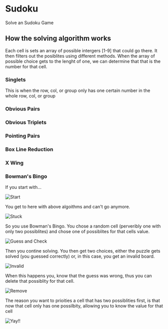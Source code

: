 # Sudoku
Solve an Sudoku Game


## How the solving algorithm works 
Each cell is sets an array of possible intergers \[1-9\] that could go there. It then filters out the posiblites using different methods. When the array of possible choice gets to the lenght of one, we can determine that that is the number for that cell.

### Singlets
This is when the row, col, or group only has one certain number in the whole row, col, or group

### Obvious Pairs

### Obvious Triplets

### Pointing Pairs

### Box Line Reduction

### X Wing

### Bowman's Bingo
If you start with...

![Start](/Images/Bowmans_Bingo/image_0.png)

You get to here with above algoithms and can't go anymore. 

![Stuck](/Images/Bowmans_Bingo/image_1.png)

So you use Bowman's Bingo. You chose a random cell (perveribly one with only two possiblites) and chose one of possiblites for that cells value.

![Guess and Check](/Images/Bowmans_Bingo/image_2.png)

Then you contine solving. You then get two choices, either the puzzle gets solved (you guessed correctly) or, in this case, you get an invalid board.

![Invalid](/Images/Bowmans_Bingo/image_3.png)

When this happens you, know that the guess was wrong, thus you can delete that possiblity for that cell.

![Remove](/Images/Bowmans_Bingo/image_4.png)

The reason you want to prioities a cell that has two possiblities first, is that now that cell only has one possilbity, allowing you to know the value for that cell

![Yay!!](/Images/Bowmans_Bingo/image_5.png)
